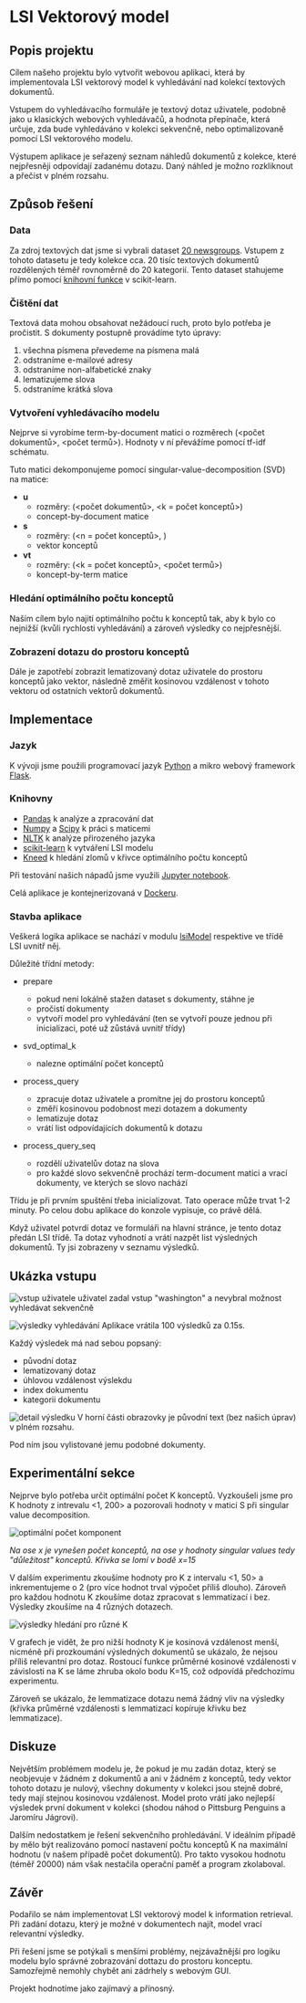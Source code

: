 # LSI Vektorový model

## Popis projektu
Cílem našeho projektu bylo vytvořit webovou aplikaci, která by implementovala LSI vektorový model k vyhledávání nad kolekcí textových dokumentů. 

Vstupem do vyhledávacího formuláře je textový dotaz uživatele, podobně jako u klasických webových vyhledávačů, a hodnota přepínače, která určuje, zda bude vyhledáváno v kolekci sekvenčně, nebo optimalizovaně pomocí LSI vektorového modelu.

Výstupem aplikace je seřazený seznam náhledů dokumentů z kolekce, které nejpřesněji odpovídají zadanému dotazu. Daný náhled je možno rozkliknout a přečíst v plném rozsahu.

## Způsob řešení
### Data
Za zdroj textových dat jsme si vybrali dataset
[20 newsgroups](http://qwone.com/~jason/20Newsgroups/).
Vstupem z tohoto datasetu je tedy kolekce cca. 20 tisíc textových dokumentů rozdělených téměř rovnoměrně do 20 kategorií. Tento dataset stahujeme přímo pomocí
[knihovní funkce](https://scikit-learn.org/stable/modules/generated/sklearn.datasets.fetch_20newsgroups.html) 
v scikit-learn.

### Čištění dat
Textová data mohou obsahovat nežádoucí ruch, proto bylo potřeba je pročistit. S dokumenty postupně provádíme tyto úpravy:
1. všechna písmena převedeme na písmena malá
2. odstraníme e-mailové adresy
3. odstraníme non-alfabetické znaky
4. lematizujeme slova
5. odstraníme krátká slova

### Vytvoření vyhledávacího modelu
Nejprve si vyrobíme term-by-document matici o rozměrech (<počet dokumentů>, <počet termů>).
Hodnoty v ní převážíme pomocí tf-idf schématu.

Tuto matici dekomponujeme pomocí singular-value-decomposition (SVD) na matice:
* **u**
    * rozměry: (<počet dokumentů>, <k = počet konceptů>)
    * concept-by-document matice
* **s**
    * rozměry: (<n = počet konceptů>, )
    * vektor konceptů
* **vt**
    * rozměry: (<k = počet konceptů>, <počet termů>)
    * koncept-by-term matice

### Hledání optimálního počtu konceptů
Naším cílem bylo najití optimálního počtu k konceptů tak, aby k bylo co nejnižší (kvůli rychlosti vyhledávání) a zároveň výsledky co nejpřesnější.

### Zobrazení dotazu do prostoru konceptů
Dále je zapotřebí zobrazit lematizovaný dotaz uživatele do prostoru konceptů jako vektor, následně změřit kosinovou vzdálenost v tohoto vektoru od ostatních vektorů dokumentů.


## Implementace

### Jazyk
K vývoji jsme použili programovací jazyk [Python](https://www.python.org/) 
a mikro webový framework [Flask](https://flask.palletsprojects.com/en/1.1.x/).

### Knihovny
* [Pandas](https://pandas.pydata.org/) k analýze a zpracování dat
* [Numpy](https://numpy.org/) a [Scipy](https://www.scipy.org/) k práci s maticemi
* [NLTK](https://www.nltk.org/) k analýze přirozeného jazyka
* [scikit-learn](https://scikit-learn.org/stable/) k vytváření LSI modelu
* [Kneed](https://kneed.readthedocs.io/en/stable/) k hledání zlomů v křivce optimálního počtu konceptů

Při testování našich nápadů jsme využili [Jupyter notebook](../logic/logic.ipynb).

Celá aplikace je kontejnerizovaná v [Dockeru](https://www.docker.com/).

### Stavba aplikace
Veškerá logika aplikace se nachází v modulu
[lsiModel](../lsiModel.py)
respektive ve třídě LSI uvnitř něj. 

Důležité třídní metody:
* prepare
    * pokud není lokálně stažen dataset s dokumenty, stáhne je
    * pročistí dokumenty
    * vytvoří model pro vyhledávání (ten se vytvoří pouze jednou při inicializaci, poté už zůstává uvnitř třídy)

* svd_optimal_k
    * nalezne optimální počet konceptů

* process_query
    * zpracuje dotaz uživatele a promítne jej do prostoru konceptů
    * změří kosinovou podobnost mezi dotazem a dokumenty
    * lematizuje dotaz
    * vrátí list odpovídajících dokumentů k dotazu

* process_query_seq
    * rozdělí uživatelův dotaz na slova
    * pro každé slovo sekvenčně prochází term-document matici a vrací dokumenty, ve kterých se slovo nachází

Třídu je při prvním spuštění třeba inicializovat. Tato operace může trvat 1-2 minuty. Po celou dobu aplikace do konzole vypisuje, co právě dělá.

Když uživatel potvrdí dotaz ve formuláři na hlavní stránce, je tento dotaz předán LSI třídě. Ta dotaz vyhodnotí a vrátí nazpět list výsledných dokumentů. Ty jsi zobrazeny v seznamu výsledků.

## Ukázka vstupu
![vstup uživatele](./img/user_input.png)
uživatel zadal vstup "washington" a nevybral možnost vyhledávat sekvenčně

![výsledky vyhledávání](./img/search_results.png)
Aplikace vrátila 100 výsledků za 0.15s. 

Každý výsledek má nad sebou popsaný:
* původní dotaz
* lematizovaný dotaz
* úhlovou vzdálenost výslekdu
* index dokumentu
* kategorii dokumentu

![detail výsledku](./img/results_detail.png)
V horní části obrazovky je původní text (bez našich úprav) v plném rozsahu.

Pod ním jsou vylistované jemu podobné dokumenty.

## Experimentální sekce
Nejprve bylo potřeba určit optimální počet K konceptů. Vyzkoušeli jsme pro K hodnoty z intrevalu <1, 200> a pozorovali hodnoty v matici S při singular value decomposition.

![optimální počet komponent](./img/optimal_components_search.png)

*Na ose x je vynešen počet konceptů, na ose y hodnoty singular values tedy "důležitost" konceptů. Křivka se lomí v bodě x=15*

V dalším experimentu zkoušíme hodnoty pro K z intervalu <1, 50> a inkrementujeme o 2 (pro více hodnot trval výpočet příliš dlouho). Zároveň pro každou hodnotu K zkoušíme dotaz zpracovat s lemmatizací i bez. Výsledky zkoušíme na 4 různých dotazech.

![výsledky hledání pro různé K](./img/experiment.png)

V grafech je vidět, že pro nižší hodnoty K je kosinová vzdálenost menší, nicméně při prozkoumání výsledných dokumentů se ukázalo, že nejsou příliš relevantní pro dotaz.
Rostoucí funkce průměrné kosinové vzdálenosti v závislosti na K se láme zhruba okolo bodu K=15, což odpovídá předchozímu experimentu.

Zároveň se ukázalo, že lemmatizace dotazu nemá žádný vliv na výsledky (křivka průměrné vzdálenosti s lemmatizací kopíruje křivku bez lemmatizace).

## Diskuze
Největším problémem modelu je, že pokud je mu zadán dotaz, který se neobjevuje v žádném z dokumentů a ani v žádném z konceptů, tedy vektor tohoto dotazu je nulový, všechny dokumenty v kolekci jsou stejně dobré, tedy mají stejnou kosinovou vzdálenost. Model proto vrátí jako nejlepší výsledek první dokument v kolekci (shodou náhod o Pittsburg Penguins a Jaromíru Jágrovi).

Dalším nedostatkem je řešení sekvenčního prohledávání. V ideálním případě by mělo být realizováno pomocí nastavení počtu konceptů K na maximální hodnotu (v našem případě počet dokumentů).
Pro takto vysokou hodnotu (téměř 20000) nám však nestačila operační paměť a program zkolaboval.

## Závěr
Podařilo se nám implementovat LSI vektorový model k information retrieval. Při zadání dotazu, který je možné v dokumentech najít, model vrací relevantní výsledky.

Při řešení jsme se potýkali s menšími problémy, nejzávažnější pro logiku modelu bylo správné zobrazování dottazu do prostoru konceptu. Samozřejmě nemohly chybět ani zádrhely s webovým GUI.

Projekt hodnotíme jako zajímavý a přínosný.